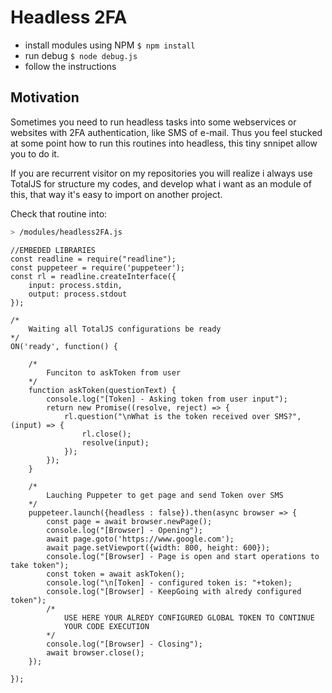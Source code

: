 # Headless 2FA

- install modules using NPM `$ npm install`
- run debug `$ node debug.js`
- follow the instructions

## Motivation
Sometimes you need to run headless tasks into some webservices or websites with 2FA authentication, like SMS of e-mail. Thus you feel stucked at some point how to run this routines into headless, this tiny snnipet allow you to do it.

If you are recurrent visitor on my repositories you will realize i always use TotalJS for structure my codes, and develop what i want as an module of this, that way it's easy to import on another project.

Check that routine into: 
```bash
> /modules/headless2FA.js
```

```node
//EMBEDED LIBRARIES
const readline = require("readline");
const puppeteer = require('puppeteer');
const rl = readline.createInterface({
    input: process.stdin,
    output: process.stdout
});

/*
	Waiting all TotalJS configurations be ready 
*/
ON('ready', function() { 

	/*
		Funciton to askToken from user
	*/
	function askToken(questionText) {
		console.log("[Token] - Asking token from user input");
	  	return new Promise((resolve, reject) => {
	    	rl.question("\nWhat is the token received over SMS?", (input) => {
	    		rl.close();
	    		resolve(input);
	    	});
	  	});
	}

	/*
		Lauching Puppeter to get page and send Token over SMS
	*/
	puppeteer.launch({headless : false}).then(async browser => {
	  	const page = await browser.newPage();
		console.log("[Browser] - Opening");
	  	await page.goto('https://www.google.com');
	  	await page.setViewport({width: 800, height: 600});
		console.log("[Browser] - Page is open and start operations to take token");
	  	const token = await askToken();
		console.log("\n[Token] - configured token is: "+token);
		console.log("[Browser] - KeepGoing with alredy configured token");
		/*
			USE HERE YOUR ALREDY CONFIGURED GLOBAL TOKEN TO CONTINUE
			YOUR CODE EXECUTION
		*/
		console.log("[Browser] - Closing");
	  	await browser.close();
	});

});
```
